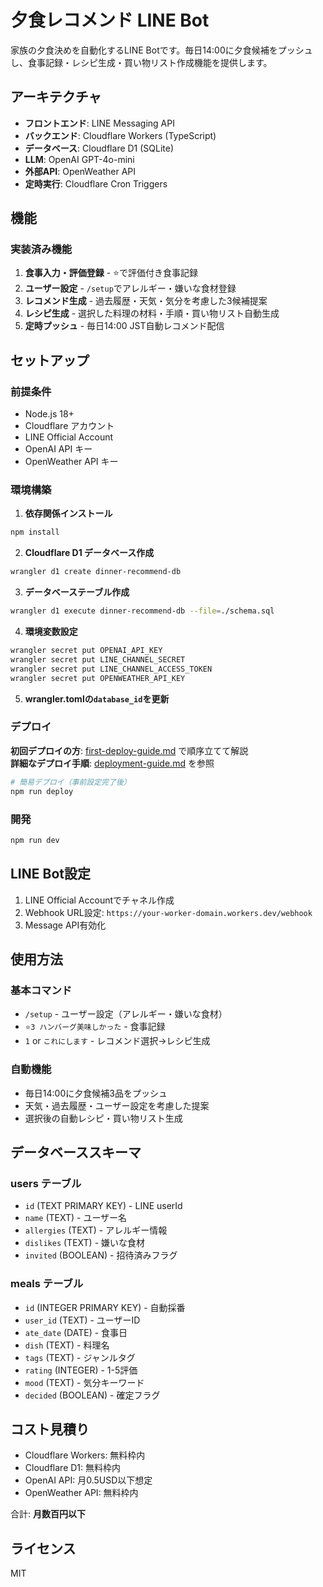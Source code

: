 # 夕食レコメンド LINE Bot

家族の夕食決めを自動化するLINE Botです。毎日14:00に夕食候補をプッシュし、食事記録・レシピ生成・買い物リスト作成機能を提供します。

## アーキテクチャ

- **フロントエンド**: LINE Messaging API
- **バックエンド**: Cloudflare Workers (TypeScript)
- **データベース**: Cloudflare D1 (SQLite)
- **LLM**: OpenAI GPT-4o-mini
- **外部API**: OpenWeather API
- **定時実行**: Cloudflare Cron Triggers

## 機能

### 実装済み機能

1. **食事入力・評価登録** - ⭐で評価付き食事記録
2. **ユーザー設定** - `/setup`でアレルギー・嫌いな食材登録
3. **レコメンド生成** - 過去履歴・天気・気分を考慮した3候補提案
4. **レシピ生成** - 選択した料理の材料・手順・買い物リスト自動生成
5. **定時プッシュ** - 毎日14:00 JST自動レコメンド配信

## セットアップ

### 前提条件

- Node.js 18+
- Cloudflare アカウント
- LINE Official Account
- OpenAI API キー
- OpenWeather API キー

### 環境構築

1. **依存関係インストール**
```bash
npm install
```

2. **Cloudflare D1 データベース作成**
```bash
wrangler d1 create dinner-recommend-db
```

3. **データベーステーブル作成**
```bash
wrangler d1 execute dinner-recommend-db --file=./schema.sql
```

4. **環境変数設定**
```bash
wrangler secret put OPENAI_API_KEY
wrangler secret put LINE_CHANNEL_SECRET
wrangler secret put LINE_CHANNEL_ACCESS_TOKEN
wrangler secret put OPENWEATHER_API_KEY
```

5. **wrangler.tomlの`database_id`を更新**

### デプロイ

**初回デプロイの方**: [first-deploy-guide.md](./first-deploy-guide.md) で順序立てて解説  
**詳細なデプロイ手順**: [deployment-guide.md](./deployment-guide.md) を参照

```bash
# 簡易デプロイ（事前設定完了後）
npm run deploy
```

### 開発

```bash
npm run dev
```

## LINE Bot設定

1. LINE Official Accountでチャネル作成
2. Webhook URL設定: `https://your-worker-domain.workers.dev/webhook`
3. Message API有効化

## 使用方法

### 基本コマンド

- `/setup` - ユーザー設定（アレルギー・嫌いな食材）
- `⭐3 ハンバーグ美味しかった` - 食事記録
- `1` or `これにします` - レコメンド選択→レシピ生成

### 自動機能

- 毎日14:00に夕食候補3品をプッシュ
- 天気・過去履歴・ユーザー設定を考慮した提案
- 選択後の自動レシピ・買い物リスト生成

## データベーススキーマ

### users テーブル
- `id` (TEXT PRIMARY KEY) - LINE userId
- `name` (TEXT) - ユーザー名
- `allergies` (TEXT) - アレルギー情報
- `dislikes` (TEXT) - 嫌いな食材
- `invited` (BOOLEAN) - 招待済みフラグ

### meals テーブル
- `id` (INTEGER PRIMARY KEY) - 自動採番
- `user_id` (TEXT) - ユーザーID
- `ate_date` (DATE) - 食事日
- `dish` (TEXT) - 料理名
- `tags` (TEXT) - ジャンルタグ
- `rating` (INTEGER) - 1-5評価
- `mood` (TEXT) - 気分キーワード
- `decided` (BOOLEAN) - 確定フラグ

## コスト見積り

- Cloudflare Workers: 無料枠内
- Cloudflare D1: 無料枠内
- OpenAI API: 月0.5USD以下想定
- OpenWeather API: 無料枠内

合計: **月数百円以下**

## ライセンス

MIT